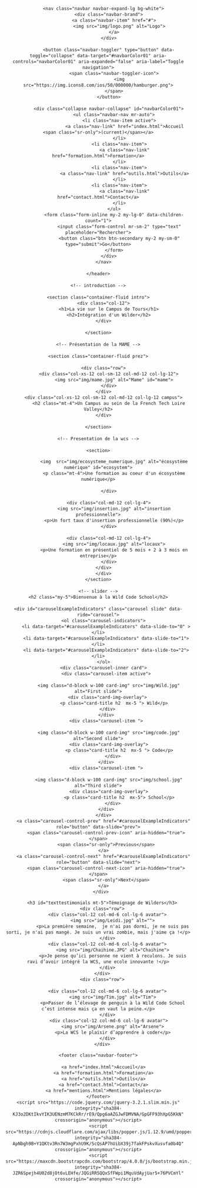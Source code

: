 
<html lang="fr">

<head>
    <meta charset="utf-8">
    <meta http-equiv="X-UA-Compatible" content="IE=edge">
    <meta name="viewport" content="width=device-width, initial-scale=1">
    <title>Wild Campus Tours</title>
    <link rel="icon" type="image/png" href="favicon.png">
    <link rel="stylesheet" href="https://maxcdn.bootstrapcdn.com/font-awesome/4.7.0/css/font-awesome.min.css">
    <link rel="stylesheet" href="https://unpkg.com/bulma@0.7.5/css/bulma.min.css" />
    <link rel="stylesheet" href="https://maxcdn.bootstrapcdn.com/bootstrap/4.0.0/css/bootstrap.min.css" integrity="sha384-Gn5384xqQ1aoWXA+058RXPxPg6fy4IWvTNh0E263XmFcJlSAwiGgFAW/dAiS6JXm" crossorigin="anonymous">
    <link rel="stylesheet" type="text/css" href="style2.css">
    <link rel="stylesheet" type="text/css" href="bootstrap.min.css">
</head>
<!-- <a href="https://icons8.com/icon/42201/en-cours">En cours icon by Icons8</a> -->

<body>
    <header> 


        <nav class="navbar navbar-expand-lg bg-white">
            <div class="navbar-brand">
                <a class="navbar-item" href="#">
                    <img src="img/logo.png" alt="Logo">
                </a>
            </div>

            <button class="navbar-toggler" type="button" data-toggle="collapse" data-target="#navbarColor01" aria-controls="navbarColor01" aria-expanded="false" aria-label="Toggle navigation">
                <span class="navbar-toggler-icon">
                    <img src="https://img.icons8.com/ios/50/000000/hamburger.png">
                </span>
            </button>

            <div class="collapse navbar-collapse" id="navbarColor01">
                <ul class="navbar-nav mr-auto">
                    <li class="nav-item active">
                        <a class="nav-link" href="index.html">Accueil <span class="sr-only">(current)</span></a>
                    </li>
                    <li class="nav-item">
                        <a class="nav-link" href="formation.html">Formation</a>
                    </li>
                    <li class="nav-item">
                        <a class="nav-link" href="outils.html">Outils</a>
                    </li>
                    <li class="nav-item">
                        <a class="nav-link" href="contact.html">Contact</a>
                    </li>
                </ul>
                <form class="form-inline my-2 my-lg-0" data-children-count="1">
                    <input class="form-control mr-sm-2" type="text" placeholder="Rechercher">
                    <button class="btn btn-secondary my-2 my-sm-0" type="submit">Go</button>
                </form>
            </div>
        </nav>

    </header>

    <!-- introduction -->

    <section class="container-fluid intro">
        <div class="col-12">
            <h1>La vie sur le Campus de Tours</h1>
            <h2>Intégration d'un Wilder</h2>
        </div>

    </section>

    <!-- Présentation de la MAME -->

    <section class="container-fluid prez">

        <div class="row">
            <div class="col-xs-12 col-sm-12 col-md-12 col-lg-12">
                <img src="img/mame.jpg" alt="Mame" id="mame">
            </div>
        </div>
        <div class="col-xs-12 col-sm-12 col-md-12 col-lg-12 campus">
            <h2 class="mt-4">Un Campus au sein de la French Tech Loire Valley</h2>
        </div>

    </section>
    
    <!-- Presentation de la wcs -->

    <section>
<div class="container  my-4">
        <div class="row">
           <div class="col-md-12 col-lg-4">
          
                <img  src="img/ecosysteme_numerique.jpg" alt="écosystème numérique" id="ecosystem">
                <p class="mt-4">Une formation au coeur d'un écosystème numérique</p>
           
            </div>
  
            <div class="col-md-12 col-lg-4">
                <img src="img/insertion.jpg" alt="insertion professionnelle">
                <p>Un fort taux d'insertion professionnelle (90%)</p>
            </div>

            <div class="col-md-12 col-lg-4">
                <img src="img/locaux.jpg" alt="locaux">
                <p>Une formation en présentiel de 5 mois + 2 à 3 mois en entreprise</p>
            </div>
        </div>
        </div>
    </section>

    <!-- slider -->
    <h2 class="my-5">Bienvenue à la Wild Code School</h2>

    <div id="carouselExampleIndicators" class="carousel slide" data-ride="carousel">
        <ol class="carousel-indicators">
          <li data-target="#carouselExampleIndicators" data-slide-to="0" ></li>
          <li data-target="#carouselExampleIndicators" data-slide-to="1"></li>
          <li data-target="#carouselExampleIndicators" data-slide-to="2"></li>
        </ol>
        <div class="carousel-inner card">
          <div class="carousel-item active">
             
            <img class="d-block w-100 card-img" src="img/Wild.jpg" alt="First slide">
           <div class="card-img-overlay">
                <p class="card-title h2  mx-5 "> Wild</p>
           </div>
          </div>
          <div class="carousel-item ">
                
            <img class="d-block w-100 card-img" src="img/code.jpg" alt="Second slide">
            <div class="card-img-overlay">
                    <p class="card-title h2  mx-5 "> Code</p>
               </div>
          </div>
          <div class="carousel-item ">
                
            <img class="d-block w-100 card-img" src="img/school.jpg" alt="Third slide">
            <div class="card-img-overlay">
                    <p class="card-title h2  mx-5"> School</p>
               </div>
          </div>
        </div>
        <a class="carousel-control-prev" href="#carouselExampleIndicators" role="button" data-slide="prev">
          <span class="carousel-control-prev-icon" aria-hidden="true"></span>
          <span class="sr-only">Previous</span>
        </a>
        <a class="carousel-control-next" href="#carouselExampleIndicators" role="button" data-slide="next">
          <span class="carousel-control-next-icon" aria-hidden="true"></span>
          <span class="sr-only">Next</span>
        </a>
      </div>

 <!-- Témoignages de wilders -->
   <div class="container testimonials mt-5">

       <h3 id="texttestimonials mt-5">Témoignage de Wilders</h3>
       <div class="row">
           <div class="col-12 col-md-6 col-lg-6 avatar">
               <img src="img/Leidi.jpg" alt="">
               <p>La première semaine,  je n'ai pas dormi, je ne suis pas sorti, je n'ai pas mangé. Je suis un vrai zombie, mais j'aime ça !</p>
           </div>
           <div class="col-12 col-md-6 col-lg-6 avatar">
               <img src="img/Chaihine.JPG" alt="Chaihine">
               <p>Je pense qu’ici personne ne vient à reculons. Je suis ravi d’avoir intégré la WCS, une ecole innovante !</p>
           </div>
       </div>
       <div class="row">

           <div class="col-12 col-md-6 col-lg-6 avatar">
               <img src="img/Tim.jpg" alt="Tim">
               <p>Passer de l’élevage de penguin à la Wild Code School c’est intense mais ça en vaut la peine.</p>
           </div>
            <div class="col-12 col-md-6 col-lg-6 avatar">
               <img src="img/Arsene.png" alt="Arsene">
               <p>La WCS le plaisir d’apprendre à coder</p>
           </div>
       </div>
   </div>


    <footer class="navbar-footer">

        <a href="index.html">Accueil</a>
        <a href="formation.html">Formation</a>
        <a href="outils.html">Outils</a>
        <a href="contact.html">Contact</a>
        <a href="mentions.html">Mentions légales</a>
    </footer>
    <script src="https://code.jquery.com/jquery-3.2.1.slim.min.js" integrity="sha384-KJ3o2DKtIkvYIK3UENzmM7KCkRr/rE9/Qpg6aAZGJwFDMVNA/GpGFF93hXpG5KkN" crossorigin="anonymous"></script>
    <script src="https://cdnjs.cloudflare.com/ajax/libs/popper.js/1.12.9/umd/popper.min.js" integrity="sha384-ApNbgh9B+Y1QKtv3Rn7W3mgPxhU9K/ScQsAP7hUibX39j7fakFPskvXusvfa0b4Q" crossorigin="anonymous"></script>
    <script src="https://maxcdn.bootstrapcdn.com/bootstrap/4.0.0/js/bootstrap.min.js" integrity="sha384-JZR6Spejh4U02d8jOt6vLEHfe/JQGiRRSQQxSfFWpi1MquVdAyjUar5+76PVCmYl" crossorigin="anonymous"></script>
</body>

</html>

